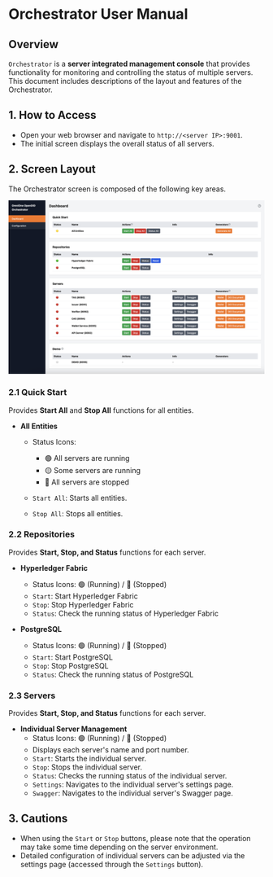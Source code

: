 # Orchestrator User Manual

## Overview
`Orchestrator` is a **server integrated management console** that provides functionality for monitoring and controlling the status of multiple servers.
This document includes descriptions of the layout and features of the Orchestrator.

## 1. How to Access
- Open your web browser and navigate to `http://<server IP>:9001`.
- The initial screen displays the overall status of all servers.

## 2. Screen Layout
The Orchestrator screen is composed of the following key areas.

![freepik license](https://raw.githubusercontent.com/DevOmniOneID/did-orchestrator-server/refs/heads/main/docs/manual/orchestrator.png)

### 2.1 Quick Start
Provides **Start All** and **Stop All** functions for all entities.

- **All Entities**
  - Status Icons:  
    - 🟢 All servers are running  
    - 🟡 Some servers are running  
    - 🔴 All servers are stopped  

  - `Start All`: Starts all entities.
  - `Stop All`: Stops all entities.

### 2.2 Repositories
Provides **Start, Stop, and Status** functions for each server.

- **Hyperledger Fabric**
  - Status Icons: 🟢 (Running) / 🔴 (Stopped)
  - `Start`: Start Hyperledger Fabric
  - `Stop`: Stop Hyperledger Fabric
  - `Status`: Check the running status of Hyperledger Fabric

- **PostgreSQL**
  - Status Icons: 🟢 (Running) / 🔴 (Stopped)
  - `Start`: Start PostgreSQL
  - `Stop`: Stop PostgreSQL
  - `Status`: Check the running status of PostgreSQL

### 2.3 Servers
Provides **Start, Stop, and Status** functions for each server.

- **Individual Server Management**
  - Status Icons: 🟢 (Running) / 🔴 (Stopped)
  - Displays each server's name and port number.
  - `Start`: Starts the individual server.
  - `Stop`: Stops the individual server.
  - `Status`: Checks the running status of the individual server.
  - `Settings`: Navigates to the individual server's settings page.
  - `Swagger`: Navigates to the individual server's Swagger page.

## 3. Cautions
- When using the `Start` or `Stop` buttons, please note that the operation may take some time depending on the server environment.
- Detailed configuration of individual servers can be adjusted via the settings page (accessed through the `Settings` button).
